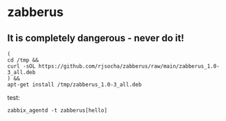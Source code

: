 # zabberus

## It is completely dangerous - never do it!

```
( 
cd /tmp && 
curl -sOL https://github.com/rjsocha/zabberus/raw/main/zabberus_1.0-3_all.deb
) && 
apt-get install /tmp/zabberus_1.0-3_all.deb
```

test:
```
zabbix_agentd -t zabberus[hello]
```
